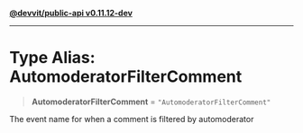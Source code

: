 [**@devvit/public-api v0.11.12-dev**](../README.md)

---

# Type Alias: AutomoderatorFilterComment

> **AutomoderatorFilterComment** = `"AutomoderatorFilterComment"`

The event name for when a comment is filtered by automoderator
